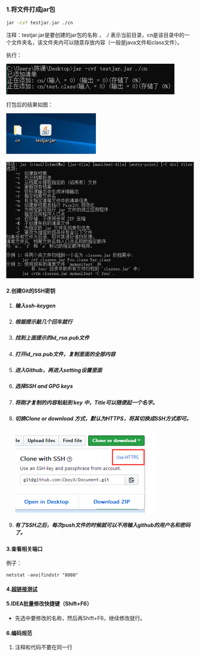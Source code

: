 ### 1.将文件打成jar包

```sh
jar -cvf testjar.jar ./cn
```



注释：testjar.jar是要创建的jar包的名称 ，    ./ 表示当前目录，cn是该目录中的一个文件夹名，该文件夹内可以随意存放内容（一般是java文件和class文件）。

执行：

![1545978192784](assets/1545978192784.png)

打包后的结果如图：

![1545977752962](assets/1545977752962.png)

![1545977529845](assets/1545977529845.png)



#### 2.创建Git的SSH密钥

1. ##### 输入ssh-keygen

2. ##### 根据提示敲几个回车就行

3. ##### 找到上面提示的id_rsa.pub文件

4. ##### 打开id_rsa.pub文件，复制里面的全部内容

5. ##### 进入Github，再进入setting设置里面

6. ##### 选择SSH and GPG keys

7. ##### 将刚才复制的内容粘贴到  key 中，Title可以随便起一个名字。

8. ##### 切换Clone or download 方式，默认为HTTPS，将其切换成SSH方式即可。

   ![1547019779955](assets/1547019779955.png)

9. ##### 有了SSH之后，每次push文件的时候就可以不用输入github的用户名和密码了。

#### 3.查看相关端口

例子：

```shell
netstat -ano|findstr "8080"
```



#### 4.[超链接测试](http://www.baidu.com)



#### 5.IDEA批量修改快捷键（Shift+F6）

* 先选中要修改的名称，然后再Shift+F6，继续修改就行。



#### 6.编码规范

1. 注释和代码不要在同一行

